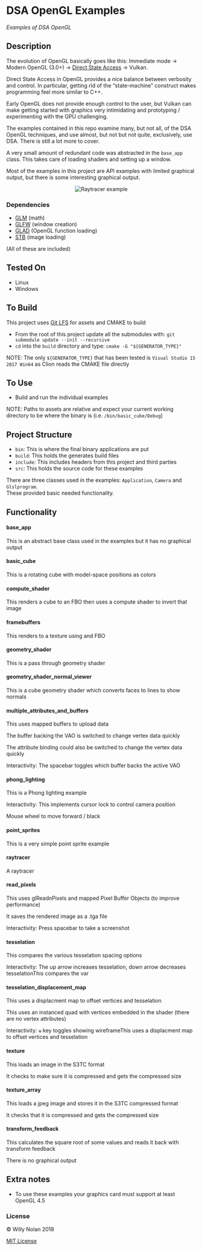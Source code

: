 # DSA OpenGL Examples
*Examples of DSA OpenGL*

## Description
The evolution of OpenGL basically goes like this:
Immediate mode -> Modern OpenGL (3.0+) -> [Direct State Access](https://www.khronos.org/registry/OpenGL/extensions/EXT/EXT_direct_state_access.txt) -> Vulkan.

Direct State Access in OpenGL provides a nice balance between verbosity and control. In particular, getting rid of the “state-machine” construct makes programming feel more similar to C++.

Early OpenGL does not provide enough control to the user, but Vulkan can make getting started with graphics very intimidating and prototyping / experimenting with the GPU challenging.


The examples contained in this repo examine many, but not all, of the DSA OpenGL techniques, and use almost, but not but not quite, exclusively, use DSA. There is still a lot more to cover.

A very small amount of redundant code was abstracted in the `base_app` class. This takes care of loading shaders and setting up a window.

Most of the examples in this project are API examples with limited graphical output, but there is some interesting graphical output.

<p align="center">
  <img src="https://i.imgur.com/PRn5OeT.png?2" title="Raytracer example" />
</p>

### Dependencies
- [GLM](https://github.com/g-truc/glm) (math)
- [GLFW](https://github.com/glfw/glfw) (window creation)
- [GLAD](https://github.com/Dav1dde/gladhttps://github.com/Dav1dde/glad) (OpenGL function loading)
- [STB](https://github.com/nothings/stb) (image loading)

(All of these are included)

## Tested On
- Linux
- Windows

## To Build
This project uses [Git LFS](https://git-lfs.github.com/) for assets and CMAKE to build
- From the root of this project update all the submodules with: `git submodule update --init --recursive`
- `cd` into the `build` directory and type: `cmake -G "${GENERATOR_TYPE}"`

NOTE: The only `${GENERATOR_TYPE}` that has been tested is `Visual Studio 15 2017 Win64` as Clion reads the CMAKE file directly

## To Use
- Build and run the individual examples

NOTE: Paths to assets are relative and expect your current working directory to be where the binary is (i.e. `/bin/basic_cube/Debug`)

## Project Structure
- `bin`: This is where the final binary applications are put
- `build`: This holds the generates build files
- `include`: This includes headers from this project and third parties
- `src`: This holds the source code for these examples

There are three classes used in the examples: `Application`, `Camera` and `Glslprogram`.  
These provided basic needed functionality.

## Functionality

#### base_app
This is an abstract base class used in the examples but it has no graphical output

#### basic_cube
This is a rotating cube with model-space positions as colors

#### compute_shader
This renders a cube to an FBO then uses a compute shader to invert that image

#### framebuffers
This renders to a texture using and FBO

#### geometry_shader
This is a pass through geometry shader
  
#### geometry_shader_normal_viewer
This is a cube geometry shader which converts faces to lines to show normals

#### multiple_attributes_and_buffers
This uses mapped buffers to upload data

The buffer backing the VAO is switched to change vertex data quickly

The attribute binding could also be switched to change the vertex data quickly

Interactivity: The spacebar toggles which buffer backs the active VAO 

#### phong_lighting
This is a Phong lighting example

Interactivity: This implements cursor lock to control camera position

Mouse wheel to move forward / black

#### point_sprites
This is a very simple point sprite example

#### raytracer
A raytracer

#### read_pixels
This uses glReadnPixels and mapped Pixel Buffer Objects (to improve performance)

It saves the rendered image as a .tga file

Interactivity: Press spacebar to take a screenshot

#### tesselation
This compares the various tesselation spacing options

Interactivity: The up arrow increases tesselation, down arrow decreases tesselationThis compares the var

#### tesselation_displacement_map
This uses a displacment map to offset vertices and tesselation

This uses an instanced quad with vertices embedded in the shader (there are no vertex attributes)

Interactivity: `w` key toggles showing wireframeThis uses a displacment map to offset vertices and tesselation

#### texture
This loads an image in the S3TC format

It checks to make sure it is compressed and gets the compressed size

#### texture_array
This loads a jpeg image and stores it in the S3TC compressed format

It checks that it is compressed and gets the compressed size

#### transform_feedback
This calculates the square root of some values and reads it back with transform feedback

There is no graphical output

## Extra notes
- To use these examples your graphics card must support at least OpenGL 4.5

### License

:copyright: Willy Nolan 2018

[MIT License](http://en.wikipedia.org/wiki/MIT_License)
